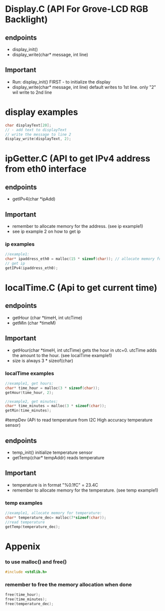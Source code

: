 
# Display.C (API For Grove-LCD RGB Backlight)

## endpoints
- display_init()
- display_write(char* message, int line)
  
## Important

- Run: display_init() FIRST - to initialize the display
- display_write(char* message, int line) default writes to 1st line. only "2" wil write to 2nd line

# display examples
```C
char displayText[20];
// - add text to displayText
// write the message to line 2
display_write(displayText, 2); 
```
# ipGetter.C (API to get IPv4 address from eth0 interface

## endpoints
- getIPv4(char *ipAdd)

## Important
- remember to allocate memory for the address. (see ip example1)
- see ip example 2 on how to get ip

### ip examples
```C
//example1:
char* ipaddress_eth0 = malloc(15 * sizeof(char)); // allocate memory for ip address
// get ip
getIPv4(ipaddress_eth0);
```

# localTime.C (Api to get current time)

## endpoints
- getHour (char *timeH, int utcTime)
- getMin (char *timeM)

## Important
- getHour(char *timeH, int utcTime) gets the hour in utc+0. utcTime adds the amount to the hour. (see localTime example1)
- size is always 3 * sizeof(char)

### localTime examples
```c
//example1, get hours:
char* time_hour = malloc(3 * sizeof(char));
getHour(time_hour, 2);
```
```c
//example2, get minutes:
char* time_minutes = malloc(3 * sizeof(char));
getMin(time_minutes);
```

#tempDev (APi to read temperature from I2C High accuracy temperature sensor)

## endpoints
- temp_init() initialize temperature sensor
- getTemp(char* tempAddr) reads temperature

## Important
- temperature is in format "%0.1fC" = 23.4C
- remember to allocate memory for the temperature. (see temp example1)

### temp examples
```c
//example1, allocate memory for temperature:
char* temperature_dec= malloc(7*sizeof(char));
//read temperature
getTemp(temperature_dec);
```

# Appenix
### to use malloc() and free()
```c
#include <stdlib.h>
```
### remember to free the memory allocation when done
```c
free(time_hour);
free(time_minutes);
free(temperature_dec);
```
